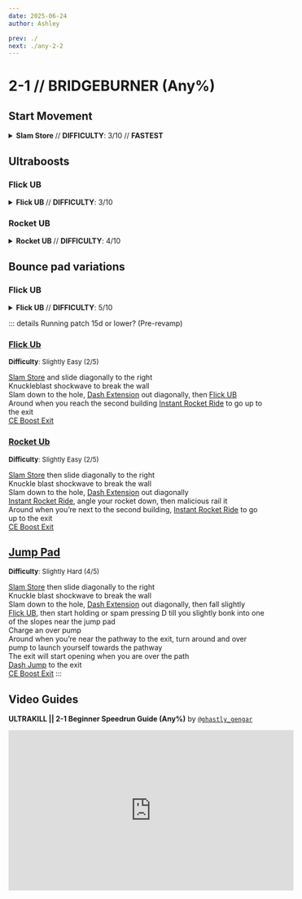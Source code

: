 ```yaml
---
date: 2025-06-24
author: Ashley

prev: ./
next: ./any-2-2
---
```


# 2-1 // BRIDGEBURNER (Any%)

## Start Movement

<details class=easy>
    <summary>
        <b> Slam Store </b> // <b>DIFFICULTY</b>: 3/10 // <b> FASTEST </b>
    </summary>
<p>
    <a href="/speedrun-tech#slam-storage">Slam Store</a> 
    off of the right wall and slide towards the door opening
    keep sliding until you are besides/on the second pipe and use the Knuckleblast shockwave to break the pipe.
</p>
<p>
    slide towards the opening either straight ahead or <a href="/speedrun-tech#slideways">Slideways</a>.
    proceed through the tunnel until you reach the platform with the stairs going upwards.
</p>
</details>

## Ultraboosts

<div class="hidden-header">

### Flick UB

</div>

<details class=easy>
    <summary>
        <b> Flick UB </b> // <b>DIFFICULTY</b>: 3/10
    </summary>
<p>
    Upon reaching the platform with the stairs continue moving until you are out the way of the stairs. then flick UB towards the end of the level.
</p>
<p>
    Once you reach the second building do a Instant Rocket Ride up to the bridge and do a <a href="/speedrun-tech#ce-boost-exit">CE-boost exit</a>.
</p>
</details>

<div class="hidden-header">

### Rocket UB

</div>
<details class=easy>
    <summary>
        <b> Rocket UB </b> // <b>DIFFICULTY</b>: 4/10
    </summary>
<p>
    Walk off of the platform with the stairs and do a Instant Rocket Ride towards the ending of the level. Then Do a rocket UB after getting past the stairs so you dont hit them.
</p>
<p>
    Once you reach the second building do a Instant Rocket Ride up to the bridge and do a <a href="/speedrun-tech#ce-boost-exit">CE-boost exit</a>.
</p>
</details>

## Bounce pad variations

<div class="hidden-header">

### Flick UB

</div>

<details class=medium>
    <summary>
        <b> Flick UB </b> // <b>DIFFICULTY</b>: 5/10
    </summary>
<p>
    Upon reaching the platform with the stairs walk off the edge and shortly after perform a <a href="/speedrun-tech#flick-ub">Flick UB</a>
    If you did it correctly you should bonk on the platform after the first stair and you should perfectly land on the bouncepad.
</p>
    <div class="warning">
        <div class="warning-header">
            <i class="fa-solid fa-lightbulb"></i>
            Tip
        </div>
        to increase the chance of hitting the bouncepad do <a href="/speedrun-tech#duck-boosting">duckboosts</a> right after the UB
        </div>        
<p>
    Once you reach the second building do a Instant Rocket Ride up to the bridge and do a <a href="/speedrun-tech#ce-boost-exit">CE-boost exit</a>.
</p>
</details>



::: details Running patch 15d or lower? (Pre-revamp)
### [Flick Ub](https://youtu.be/-eq9mjIppO0)
<font size="2">
    <b>Difficulty</b>: Slightly Easy (2/5)
</font>

[Slam Store](/speedrun-tech.md#slam-store) and slide diagonally to the right <br/>
Knuckleblast shockwave to break the wall <br/>
Slam down to the hole,                                                          [Dash Extension](/speedrun-tech.md#dash-extension) out diagonally, then         [Flick UB](/speedrun-tech.md#flick-ub) <br/>
Around when you reach the second building                                   [Instant Rocket Ride](/speedrun-tech.md#instant-rocket-ride) to go up to the exit <br/>
[CE Boost Exit](/speedrun-tech.md#ce-boost-exit) <br/>

### [Rocket Ub](https://youtu.be/pX1UGK8bMAo)
<font size="2">
    <b>Difficulty</b>: Slightly Easy (2/5)
</font>

[Slam Store](/speedrun-tech.md#slam-store) then slide diagonally to the right <br/>
Knuckle blast shockwave to break the wall <br/>
Slam down to the hole,                                                          [Dash Extension](/speedrun-tech.md#dash-extension) out diagonally <br/>
[Instant Rocket Ride](/speedrun-tech.md#instant-rocket-ride), angle your rocket down, then malicious rail it <br/>
Around when you’re next to the second building,                             [Instant Rocket Ride](/speedrun-tech.md#instant-rocket-ride) to go up to the exit <br/>
[CE Boost Exit](/speedrun-tech.md#ce-boost-exit)

## [Jump Pad](https://youtu.be/3koB90MFD9c)
<font size="2">
    <b>Difficulty</b>: Slightly Hard (4/5)
</font>

[Slam Store](/speedrun-tech.md#slam-store) then slide diagonally to the right <br/>
Knuckle blast shockwave to break the wall <br/>
Slam down to the hole,                                                          [Dash Extension](/speedrun-tech.md#dash-extension) out diagonally, then fall slightly <br/>
[Flick UB](/speedrun-tech.md#flick-ub), then start holding or spam pressing D till you slightly bonk into one of the slopes near the jump pad <br/>
Charge an over pump <br/>
Around when you’re near the pathway to the exit, turn around and over pump to launch yourself towards the pathway <br/>
The exit will start opening when you are over the path <br/>
[Dash Jump](/speedrun-tech.md#dash-jump) to the exit <br/>
[CE Boost Exit](/speedrun-tech.md#ce-boost-exit)
:::

## Video Guides
<b>ULTRAKILL || 2-1 Beginner Speedrun Guide (Any%)</b> by <a href="https://www.youtube.com/@ghastly_gengar/videos"><code>@ghastly_gengar</code></a>
<iframe width="560" height="315" src="https://www.youtube.com/embed/MtYqiCHNFKE" frameborder="0" allow="accelerometer; autoplay; clipboard-write; encrypted-media; gyroscope; picture-in-picture" allowfullscreen></iframe>
